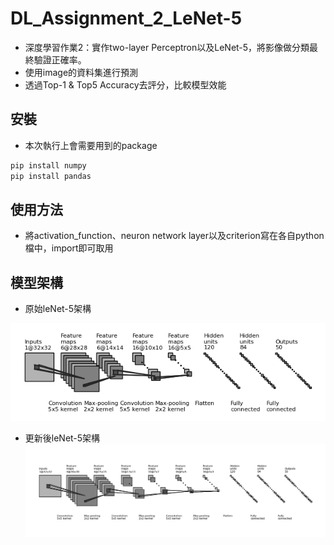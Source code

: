 # DL_Assignment_2_LeNet-5

- 深度學習作業2：實作two-layer Perceptron以及LeNet-5，將影像做分類最終驗證正確率。
- 使用image的資料集進行預測
- 透過Top-1 & Top5 Accuracy去評分，比較模型效能

## 安裝
- 本次執行上會需要用到的package

```python
pip install numpy 
pip install pandas

```

## 使用方法
- 將activation_function、neuron network layer以及criterion寫在各自python檔中，import即可取用

## 模型架構

- 原始leNet-5架構
 
![这是圖片](https://github.com/tenyang1999/DL_Assignment_2_LeNet-5/blob/main/leNet5.png "imp_leNet5")

- 更新後leNet-5架構
![这是圖片](https://github.com/tenyang1999/DL_Assignment_2_LeNet-5/blob/main/imp_leNet5.png "imp_leNet5")
